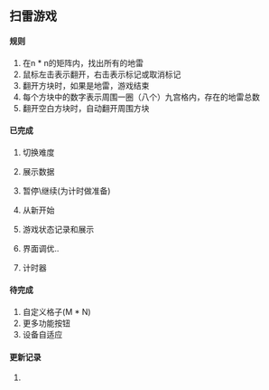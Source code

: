 ## 扫雷游戏

#### 规则

1. 在n * n的矩阵内，找出所有的地雷
2. 鼠标左击表示翻开，右击表示标记或取消标记
3. 翻开方块时，如果是地雷，游戏结束
4. 每个方块中的数字表示周围一圈（八个）九宫格内，存在的地雷总数
5. 翻开空白方块时，自动翻开周围方块

#### 已完成

1. 切换难度

2. 展示数据

3. 暂停\继续(为计时做准备)

4. 从新开始

5. 游戏状态记录和展示

6. 界面调优..

7. 计时器


#### 待完成

1. 自定义格子(M * N)
2. 更多功能按钮
3. 设备自适应

#### 更新记录

1. [20190813]: 完成基本功能。游戏基本可玩